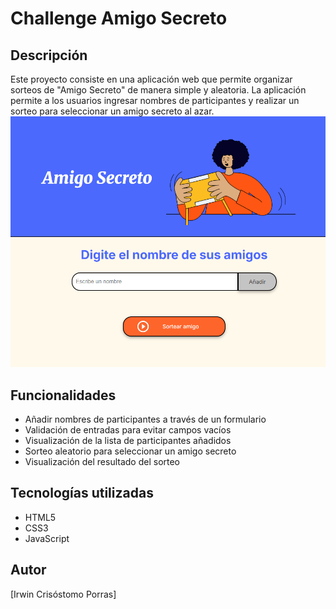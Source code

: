 # Challenge Amigo Secreto

## Descripción
Este proyecto consiste en una aplicación web que permite organizar sorteos de "Amigo Secreto" de manera simple y aleatoria. La aplicación permite a los usuarios ingresar nombres de participantes y realizar un sorteo para seleccionar un amigo secreto al azar.
![alt text](image.png)

## Funcionalidades
- Añadir nombres de participantes a través de un formulario
- Validación de entradas para evitar campos vacíos
- Visualización de la lista de participantes añadidos
- Sorteo aleatorio para seleccionar un amigo secreto
- Visualización del resultado del sorteo

## Tecnologías utilizadas
- HTML5
- CSS3
- JavaScript 

## Autor
[Irwin Crisóstomo Porras]